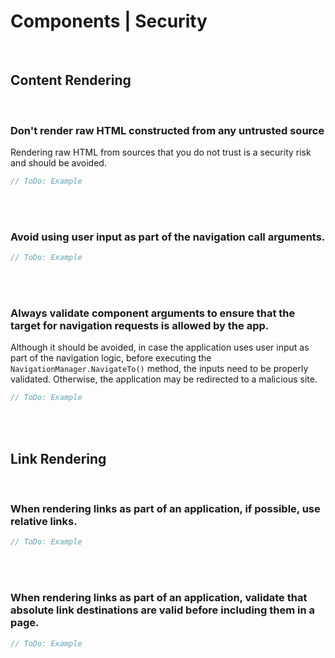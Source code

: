 # Components | Security
<br>

## Content Rendering
<br> 


### Don't render raw HTML constructed from any untrusted source

Rendering raw HTML from sources that you do not trust is a security risk and should be avoided.

```csharp
// ToDo: Example
```
<br><br>


### Avoid using user input as part of the navigation call arguments.

```csharp
// ToDo: Example
```
<br><br>


### Always validate component arguments to ensure that the target for navigation requests is allowed by the app.

Although it should be avoided, in case the application uses user input as part of the navigation logic, before executing the `NavigationManager.NavigateTo()` method,
the inputs need to be properly validated. Otherwise, the application may be redirected to a malicious site.

```csharp
// ToDo: Example
```
<br><br>


## Link Rendering
<br>

### When rendering links as part of an application, if possible, use relative links.

```csharp
// ToDo: Example
```
<br><br>


### When rendering links as part of an application, validate that absolute link destinations are valid before including them in a page.

```csharp
// ToDo: Example
```
<br><br>